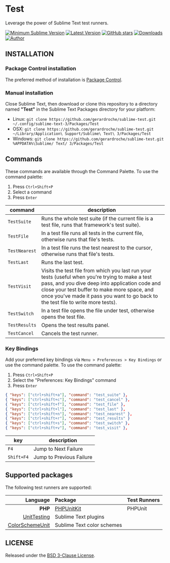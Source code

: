 # Test

Leverage the power of Sublime Text test runners.

[![Minimum Sublime Version](https://img.shields.io/badge/sublime-%3E%3D%203.0-brightgreen.svg?style=flat-square)](https://sublimetext.com) [![Latest Version](https://img.shields.io/github/tag/gerardroche/sublime-test.svg?style=flat-square&label=version)](https://github.com/gerardroche/sublime-test/tags) [![GitHub stars](https://img.shields.io/github/stars/gerardroche/sublime-test.svg?style=flat-square)](https://github.com/gerardroche/sublime-test/stargazers) [![Downloads](https://img.shields.io/packagecontrol/dt/Test.svg?style=flat-square)](https://packagecontrol.io/packages/Test) [![Author](https://img.shields.io/badge/twitter-gerardroche-blue.svg?style=flat-square)](https://twitter.com/gerardroche)

## INSTALLATION

### Package Control installation

The preferred method of installation is [Package Control](https://packagecontrol.io/packages/Test).

### Manual installation

Close Sublime Text, then download or clone this repository to a directory named **"Test"** in the Sublime Text Packages directory for your platform:

* Linux: `git clone https://github.com/gerardroche/sublime-test.git ~/.config/sublime-text-3/Packages/Test`
* OSX: `git clone https://github.com/gerardroche/sublime-test.git ~/Library/Application\ Support/Sublime\ Text\ 3/Packages/Test`
* Windows: `git clone https://github.com/gerardroche/sublime-test.git %APPDATA%\Sublime/ Text/ 3/Packages/Test`

## Commands

These commands are available through the Command Palette. To use the command palette:

1. Press `Ctrl+Shift+P`
2. Select a command
3. Press `Enter`

command | description
------- | -----------
`TestSuite` | Runs the whole test suite (if the current file is a test file, runs that framework's test suite).
`TestFile` | In a test file runs all tests in the current file, otherwise runs that file's tests.
`TestNearest` | In a test file runs the test nearest to the cursor, otherwise runs that file's tests.
`TestLast` | Runs the last test.
`TestVisit` | Visits the test file from which you last run your tests (useful when you're trying to make a test pass, and you dive deep into application code and close your test buffer to make more space, and once you've made it pass you want to go back to the test file to write more tests).
`TestSwitch` | In a test file opens the file under test, otherwise opens the test file.
`TestResults` | Opens the test results panel.
`TestCancel` | Cancels the test runner.

### Key Bindings

Add your preferred key bindings via `Menu > Preferences > Key Bindings` or use the command palette. To use the command palette:

1. Press `Ctrl+Shift+P`
2. Select the "Preferences: Key Bindings" command
3. Press `Enter`

```json
{ "keys": ["ctrl+shift+a"], "command": "test_suite" },
{ "keys": ["ctrl+shift+c"], "command": "test_cancel" },
{ "keys": ["ctrl+shift+f"], "command": "test_file" },
{ "keys": ["ctrl+shift+l"], "command": "test_last" },
{ "keys": ["ctrl+shift+n"], "command": "test_nearest" },
{ "keys": ["ctrl+shift+r"], "command": "test_results" }
{ "keys": ["ctrl+shift+s"], "command": "test_switch" },
{ "keys": ["ctrl+shift+v"], "command": "test_visit" },
```

key | description
--- | -----------
`F4` | Jump to Next Failure
`Shift+F4` | Jump to Previous Failure

## Supported packages

The following test runners are supported:

Language |  Package | Test Runners
--------:|:-------- | ------------
**PHP** | [PHPUnitKit](https://github.com/gerardroche/sublime-phpunit) | PHPUnit
 | [UnitTesting](https://github.com/randy3k/UnitTesting) | Sublime Text plugins
 | [ColorSchemeUnit](https://github.com/gerardroche/sublime-color-scheme-unit) | Sublime Text color schemes

## LICENSE

Released under the [BSD 3-Clause License](LICENSE).
